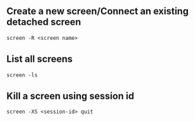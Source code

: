 ## Create a new screen/Connect an existing detached screen
```
screen -R <screen name>
```

## List all screens
```
screen -ls
```

## Kill a screen using session id
```
screen -XS <session-id> quit
```
